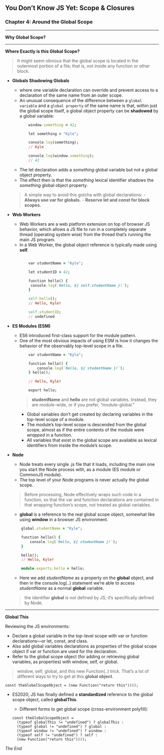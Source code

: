 ## You Don’t Know JS Yet: Scope & Closures


### Chapter 4: Around the Global Scope

***

  **Why Global Scope?** 

***

  **Where Exactly is this Global Scope?** 
  > It might seem obvious that the global scope is located in the outermost portion of a file; that is, not inside any function or other block.

- **Globals Shadowing Globals**
     - where one variable declaration can override and prevent access to a declaration of the same name from an outer scope.
     - An unusual consequence of the difference between a `global variable` and a `global property` of the same name is that, within just the global scope itself, a global object property can be **shadowed** by a global variable:
        ```ruby
            window.something = 42;

            let something = "Kyle";

            console.log(something);
            // Kyle

            console.log(window.something);
            // 42
        ```
    - The let declaration adds a *something* global variable but not a global object property.
    - The effect then is that the *something* lexical identifier shadows the *something* global object property. 
    > A simple way to avoid this gotcha with global declarations: 
      - **Always use var for globals.**
      - **Reserve let and const for block scopes.**

- **Web Workers**
    - Web Workers are a web platform extension on top of browser JS behavior, which allows a JS file to run in a completely separate thread (operating system wise) from the thread that’s running the main JS program.
    - In a Web Worker, the global object reference is typically made using **self**.
        ```ruby

            var studentName = "Kyle"; 

            let studentID = 42;

            function hello() {
             console.log(`Hello, ${ self.studentName }!`);
            }

            self.hello();
            // Hello, Kyle!

            self.studentID;
            // undefined
        ```
- **ES Modules (ESM)**
  
   - ES6 introduced first-class support for the module pattern. 
   - One of the most obvious impacts of using ESM is how it changes the behavior of the observably top-level scope in a file.
        ```ruby
            var studentName = "Kyle";

            function hello() {
                console.log(`Hello, ${ studentName }!`);
            } hello();

            // Hello, Kyle!

            export hello;
        ```
        >**studentName** and **hello** are not global variables. Instead, they are module-wide, or if you prefer, “module-global.”
        - Global variables don’t get created by declaring variables in the top-level scope of a module.
        - The module’s top-level scope is descended from the global scope, almost as if the entire contents of the module were *wrapped* in a function.
        - All variables that exist in the global scope are available as lexical identifiers from inside the module’s scope.

- **Node**
   - Node treats every single .js file that it loads, including the main one you start the Node process with, as a module (ES module or CommonJS module).
   - The top level of your Node programs is never actually the global scope.
   > Before processing, Node effectively wraps such code in a function, so that the var and function declarations are contained in that wrapping function’s scope, not treated as global variables.

   - **global** is a reference to the real global scope object, somewhat like using **window** in a browser JS environment.
    ```ruby
        global.studentName = "Kyle";

        function hello() {
            console.log(`Hello, ${ studentName }!`);
        } 

        hello();
        // Hello, Kyle!

        module.exports.hello = hello;
    ```
    - Here we add *studentName* as a property on the **global** object, and then in the console.log(..) statement we’re able to access *studentName* as a normal **global** variable.

  >the identifier **global** is not defined by JS; it’s specifically defined by Node.
***

  **Global This**

Reviewing the JS environments:
- Declare a global variable in the top-level scope with var or function declarations—or let, const, and class.
- Also add global variables declarations as properties of the global scope object if var or function are used for the declaration.
- Refer to the global scope object (for adding or retrieving global variables, as properties) with window, self, or global.

>window, self, global, and this new Function(..) trick. That’s a lot of different ways to try to get at this **global object**. 
```
const theGlobalScopeObject = (new Function("return this"))();
```
- ES2020, JS has finally defined a **standardized** reference to the global scope object, called **globalThis**. 
  
  - Different forms to get global scope (cross-environment polyfill):
  ```
  const theGlobalScopeObject =
    (typeof globalThis != "undefined") ? globalThis :
    (typeof global != "undefined") ? global :
    (typeof window != "undefined") ? window :
    (typeof self != "undefined") ? self :
    (new Function("return this"))();
  ```

_The End_



